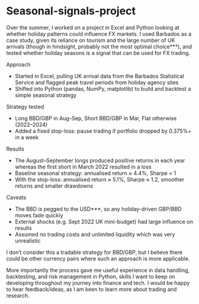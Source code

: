 # Seasonal-signals-project
Over the summer, I worked on a project in Excel and Python looking at whether holiday patterns could influence FX markets. I used Barbados as a case study, given its reliance on tourism and the large number of UK arrivals (though in hindsight, probably not the most optimal choice***), and tested whether holiday seasons is a signal that can be used for FX trading.

Approach
* Started in Excel, pulling UK arrival data from the Barbados Statistical Service and flagged peak travel periods from holiday agency sites
* Shifted into Python (pandas, NumPy, matplotlib) to build and backtest a simple seasonal strategy

Strategy tested
* Long BBD/GBP in Aug–Sep, Short BBD/GBP in Mar, Flat otherwise (2022–2024)
* Added a fixed stop-loss: pause trading if portfolio dropped by 0.375%+ in a week

Results
* The August–September longs produced positive returns in each year whereas the first short in March 2022 resulted in a loss
* Baseline seasonal strategy: annualised return ≈ 4.4%, Sharpe < 1
* With the stop-loss: annualised return ≈ 5.1%, Sharpe ≈ 1.2, smoother returns and smaller drawdowns

Caveats
* The BBD is pegged to the USD***, so any holiday-driven GBP/BBD moves fade quickly
* External shocks (e.g. Sept 2022 UK mini-budget) had large influence on results
* Assumed no trading costs and unlimited liquidity which was very unrealistic

I don’t consider this a tradable strategy for BBD/GBP, but I believe there could be other currency pairs where such an approach is more applicable. 

More importantly the process gave me useful experience in data handling, backtesting, and risk management in Python, skills I want to keep on developing throughout my journey into finance and tech. I would be happy to hear feedback/ideas, as I am keen to learn more about trading and research.
